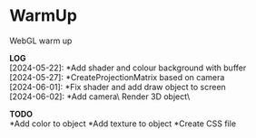 # WarmUp
WebGL warm up

**LOG**\
[2024-05-22]: *Add shader and colour background with buffer\
[2024-05-27]: *CreateProjectionMatrix based on camera\
[2024-06-01]: *Fix shader and add draw object to screen\
[2024-06-02]: *Add camera\ Render 3D object\

**TODO**\
*Add color to object
*Add texture to object
*Create CSS file

